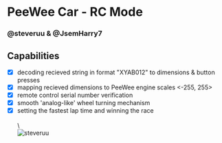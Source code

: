 # PeeWee Car - RC Mode
### @steveruu & @JsemHarry7 

## Capabilities
- [x] decoding recieved string in format "XYAB012" to dimensions & button presses  
- [x] mapping recieved dimensions to PeeWee engine scales <-255, 255>  
- [x] remote control serial number verification  
- [x] smooth 'analog-like' wheel turning mechanism  
- [x] setting the fastest lap time and winning the race  
\
\  
![steveruu](https://i.imgur.com/rnDEFwb.png)
